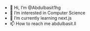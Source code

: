 - 👋 Hi, I’m @Abdulbasit1hg
- 👀 I’m interested in Computer Science
- 🌱 I’m currently learning next.js
- 📫 How to reach me abdulbasit.ll

<!---
Abdulbasit1hg/Abdulbasit1hg is a ✨ special ✨ repository because its `README.md` (this file) appears on your GitHub profile.
You can click the Preview link to take a look at your changes.
--->
